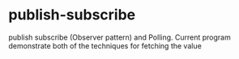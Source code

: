 # publish-subscribe
publish subscribe (Observer pattern) and Polling. Current program demonstrate both of the techniques for  fetching the value
